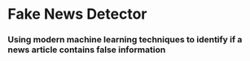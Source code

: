 # Fake News Detector
### Using modern machine learning techniques to identify if a news article contains false information
